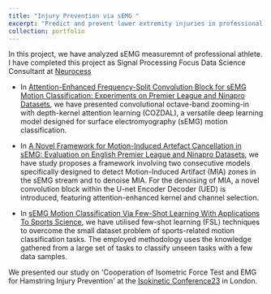 ```yaml
---
title: "Injury Prevention via sEMG "
excerpt: "Predict and prevent lower extremity injuries in professional athletes using sEMG data. <br/><img src='/images/framework.png'>"
collection: portfolio
---
```


In this project, we have analyzed sEMG measuremnt of professional athlete. I have completed this project as Signal Processing Focus Data Science Consultant at [Neurocess](https://www.neurocess.co/)

* In [Attention-Enhanced Frequency-Split Convolution Block for sEMG Motion Classification: Experiments on Premier League and Ninapro Datasets](https://erkan1863.github.io/publication/2023-12-28-COZDAL), we have presented convolutional octave-band zooming-in with depth-kernel attention learning (COZDAL), a versatile deep learning model designed for surface electromyography (sEMG) motion classification. 

* In [A Novel Framework for Motion-Induced Artefact Cancellation in sEMG: Evaluation on English Premier League and Ninapro Datasets](https://erkan1863.github.io/publication/2024-03-28-Noise), we have study proposes a framework involving two consecutive models specifically designed to detect Motion-Induced Artifact (MIA) zones in the sEMG stream and to denoise MIA.  For the denoising of MIA, a novel convolution block within the U-net Encoder Decoder (UED) is introduced, featuring attention-enhanced kernel and channel selection.

* In [sEMG Motion Classification Via Few-Shot Learning With Applications To Sports Science](https://erkan1863.github.io/publication/2023-04-08-FSL), we have utilised few-shot learning (FSL) techniques to overcome the small dataset problem of sports-related motion classification tasks. The employed methodology uses the knowledge gathered from a large set of tasks to classify unseen tasks with a few data samples. 

We presented our study on 'Cooperation of Isometric Force Test and EMG for Hamstring Injury Prevention' at the [Isokinetic Conference23](https://isokineticconference.com/2024-edition/) in London.




